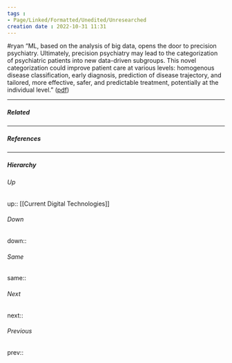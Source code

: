 ```yaml
---
tags : 
- Page/Linked/Formatted/Unedited/Unresearched
creation date : 2022-10-31 11:31 
---
```

#ryan 
“ML, based on the analysis of big data, opens the door to precision psychiatry. Ultimately, precision psychiatry may lead to the categorization of psychiatric patients into new data-driven subgroups. This novel categorization could improve patient care at various levels: homogenous disease classification, early diagnosis, prediction of disease trajectory, and tailored, more effective, safer, and predictable treatment, potentially at the individual level.”  ([pdf](zotero://open-pdf/library/items/TLQAQA3Z?page=15&annotation=RAS5QX5A))

---
##### Related


---
##### References


---
##### Hierarchy
###### Up
up:: [[Current Digital Technologies]]
###### Down
down:: 
###### Same
same:: 
###### Next
next:: 
###### Previous
prev:: 